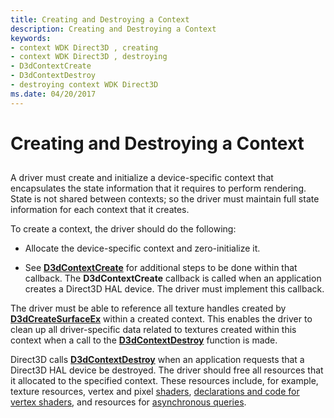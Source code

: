 ```yaml
---
title: Creating and Destroying a Context
description: Creating and Destroying a Context
keywords:
- context WDK Direct3D , creating
- context WDK Direct3D , destroying
- D3dContextCreate
- D3dContextDestroy
- destroying context WDK Direct3D
ms.date: 04/20/2017
---
```


# Creating and Destroying a Context


## <span id="ddk_creating_and_destroying_a_context_gg"></span><span id="DDK_CREATING_AND_DESTROYING_A_CONTEXT_GG"></span>


A driver must create and initialize a device-specific context that encapsulates the state information that it requires to perform rendering. State is not shared between contexts; so the driver must maintain full state information for each context that it creates.

To create a context, the driver should do the following:

-   Allocate the device-specific context and zero-initialize it.

-   See [**D3dContextCreate**](/windows-hardware/drivers/ddi/d3dhal/nc-d3dhal-lpd3dhal_contextcreatecb) for additional steps to be done within that callback. The **D3dContextCreate** callback is called when an application creates a Direct3D HAL device. The driver must implement this callback.

The driver must be able to reference all texture handles created by [**D3dCreateSurfaceEx**](/windows/win32/api/ddrawint/nc-ddrawint-pdd_createsurfaceex) within a created context. This enables the driver to clean up all driver-specific data related to textures created within this context when a call to the [**D3dContextDestroy**](/windows-hardware/drivers/ddi/d3dhal/nc-d3dhal-lpd3dhal_contextdestroycb) function is made.

Direct3D calls [**D3dContextDestroy**](/windows-hardware/drivers/ddi/d3dhal/nc-d3dhal-lpd3dhal_contextdestroycb) when an application requests that a Direct3D HAL device be destroyed. The driver should free all resources that it allocated to the specified context. These resources include, for example, texture resources, vertex and pixel [shaders](direct3d-shaders.md), [declarations and code for vertex shaders](separating-declarations-and-code-for-vertex-shaders.md), and resources for [asynchronous queries](supporting-asynchronous-query-operations.md).

 

